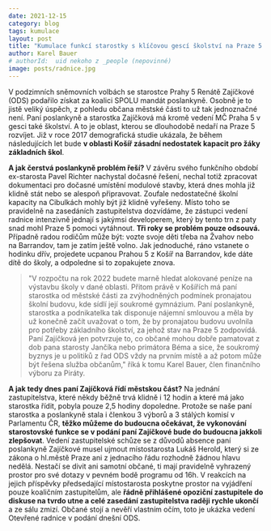 ```yaml
---
date: 2021-12-15
category: blog
tags: kumulace
layout: post
title: "Kumulace funkcí starostky s klíčovou gescí školství na Praze 5 a poslankyně Parlamentu ČR Renáty Zajíčkové (ODS a SPOLU)"
author: Karel Bauer
# authorId:  uid nekoho z _people (nepovinné)
image: posts/radnice.jpg
---
```


V podzimních sněmovních volbách se starostce Prahy 5 Renátě Zajíčkové (ODS) podařilo získat za koalici SPOLU mandát poslankyně. Osobně je to jistě veliký úspěch, z pohledu občana městské části to už tak jednoznačné není. Paní poslankyně a starostka Zajíčková má kromě vedení MČ Praha 5 v gesci také školství. A to je oblast, kterou se dlouhodobě nedaří na Praze 5 rozvíjet. Již v roce 2017 demografická studie ukázala, že během následujících let bude **v oblasti Košíř zásadní nedostatek kapacit pro žáky základních škol**.

**A jak čerstvá poslankyně problém řeší?** V závěru svého funkčního období ex-starosta Pavel Richter nachystal dočasné řešení, nechal totiž zpracovat dokumentaci pro dočasné umístění modulové stavby, která dnes mohla již klidně stát nebo se alespoň připravovat. Zoufale nedostatečné školní kapacity na Cibulkách mohly být již klidně vyřešeny. Místo toho se pravidelně na zasedáních zastupitelstva dozvídáme, že zástupci vedení radnice intenzivně jednají s jakýmsi developerem, který by tento trn z paty snad mohl Praze 5 pomoci vytáhnout. **Tři roky se problém pouze odsouvá.** Případně radou rodičům může být: vozte svoje děti třeba na Žvahov nebo na Barrandov, tam je zatím ještě volno. Jak jednoduché, ráno vstanete o hodinku dřív, projedete ucpanou Prahou 5 z Košíř na Barrandov, kde dáte dítě do školy, a odpoledne si to zopakujete znova. 
> "V rozpočtu na rok 2022 budete marně hledat alokované peníze na výstavbu školy v dané oblasti. Přitom právě v Košířích má paní starostka od městské části za zvýhodněných podmínek pronajatou školní budovu, kde sídlí její soukromé gymnázium. Paní poslankyně, starostka a podnikatelka tak disponuje nájemní smlouvou a měla by už konečně začít uvažovat o tom, že by pronajatou budovu uvolnila pro potřeby základního školství, za jehož stav na Praze 5 zodpovídá. Paní Zajíčková jen potvrzuje to, co občané mohou dobře pamatovat z dob pana starosty Jančíka nebo primátora Béma a sice, že soukromý byznys je u politiků z řad ODS vždy na prvním místě a až potom může být řešena služba občanům," říká k tomu Karel Bauer, člen finančního výboru za Piráty.


**A jak tedy dnes paní Zajíčková řídí městskou část?** Na jednání zastupitelstva, které někdy běžně trvá klidně i 12 hodin a které má jako starostka řídit, pobyla pouze 2,5 hodiny dopoledne. Protože se naše paní starostka a poslankyně stala i členkou 3 výborů a 3 stálých komisí v Parlamentu ČR, **těžko můžeme do budoucna očekávat, že vykonování starostovské funkce se v podání paní Zajíčkové bude do budoucna jakkoli zlepšovat**. Vedení zastupitelské schůze se z důvodů absence paní poslankyně Zajíčkové musel ujmout místostarosta Lukáš Herold, který si ze zákona o hl.městě Praze ani z jednacího řádu rozhodně žádnou hlavu nedělá. Nestačí se divit ani samotní občané, ti mají pravidelně vyhrazený prostor pro své dotazy v pevném bodě programu od 16h. V reakcích na jejich příspěvky předsedající místostarosta poskytne prostor na vyjádření pouze koaličním zastupitelům, ale **řádně přihlášené opoziční zastupitele do diskuse na tvrdo utne a celé zasedání zastupitelstva raději rychle ukončí** a ze sálu zmizí. Občané stojí a nevěří vlastním očím, toto je ukázka vedení Otevřené radnice v podání dnešní ODS.

